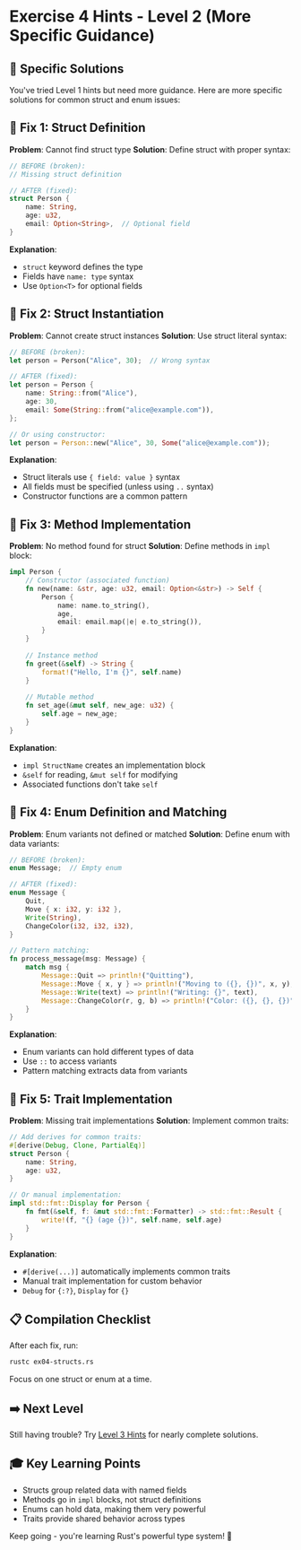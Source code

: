 # Exercise 4 Hints - Level 2 (More Specific Guidance)

## 🎯 Specific Solutions

You've tried Level 1 hints but need more guidance. Here are more specific solutions for common struct and enum issues:

## 🔧 Fix 1: Struct Definition

**Problem**: Cannot find struct type
**Solution**: Define struct with proper syntax:
```rust
// BEFORE (broken):
// Missing struct definition

// AFTER (fixed):
struct Person {
    name: String,
    age: u32,
    email: Option<String>,  // Optional field
}
```

**Explanation**:
- `struct` keyword defines the type
- Fields have `name: type` syntax
- Use `Option<T>` for optional fields

## 🔧 Fix 2: Struct Instantiation

**Problem**: Cannot create struct instances
**Solution**: Use struct literal syntax:
```rust
// BEFORE (broken):
let person = Person("Alice", 30);  // Wrong syntax

// AFTER (fixed):
let person = Person {
    name: String::from("Alice"),
    age: 30,
    email: Some(String::from("alice@example.com")),
};

// Or using constructor:
let person = Person::new("Alice", 30, Some("alice@example.com"));
```

**Explanation**:
- Struct literals use `{ field: value }` syntax
- All fields must be specified (unless using `..` syntax)
- Constructor functions are a common pattern

## 🔧 Fix 3: Method Implementation

**Problem**: No method found for struct
**Solution**: Define methods in `impl` block:
```rust
impl Person {
    // Constructor (associated function)
    fn new(name: &str, age: u32, email: Option<&str>) -> Self {
        Person {
            name: name.to_string(),
            age,
            email: email.map(|e| e.to_string()),
        }
    }
    
    // Instance method
    fn greet(&self) -> String {
        format!("Hello, I'm {}", self.name)
    }
    
    // Mutable method
    fn set_age(&mut self, new_age: u32) {
        self.age = new_age;
    }
}
```

**Explanation**:
- `impl StructName` creates an implementation block
- `&self` for reading, `&mut self` for modifying
- Associated functions don't take `self`

## 🔧 Fix 4: Enum Definition and Matching

**Problem**: Enum variants not defined or matched
**Solution**: Define enum with data variants:
```rust
// BEFORE (broken):
enum Message;  // Empty enum

// AFTER (fixed):
enum Message {
    Quit,
    Move { x: i32, y: i32 },
    Write(String),
    ChangeColor(i32, i32, i32),
}

// Pattern matching:
fn process_message(msg: Message) {
    match msg {
        Message::Quit => println!("Quitting"),
        Message::Move { x, y } => println!("Moving to ({}, {})", x, y),
        Message::Write(text) => println!("Writing: {}", text),
        Message::ChangeColor(r, g, b) => println!("Color: ({}, {}, {})", r, g, b),
    }
}
```

**Explanation**:
- Enum variants can hold different types of data
- Use `::` to access variants
- Pattern matching extracts data from variants

## 🔧 Fix 5: Trait Implementation

**Problem**: Missing trait implementations
**Solution**: Implement common traits:
```rust
// Add derives for common traits:
#[derive(Debug, Clone, PartialEq)]
struct Person {
    name: String,
    age: u32,
}

// Or manual implementation:
impl std::fmt::Display for Person {
    fn fmt(&self, f: &mut std::fmt::Formatter) -> std::fmt::Result {
        write!(f, "{} (age {})", self.name, self.age)
    }
}
```

**Explanation**:
- `#[derive(...)]` automatically implements common traits
- Manual trait implementation for custom behavior
- `Debug` for `{:?}`, `Display` for `{}`

## 📋 Compilation Checklist

After each fix, run:
```bash
rustc ex04-structs.rs
```

Focus on one struct or enum at a time.

## ➡️ Next Level

Still having trouble? Try [Level 3 Hints](ex04-level3.md) for nearly complete solutions.

## 🎓 Key Learning Points

- Structs group related data with named fields
- Methods go in `impl` blocks, not struct definitions
- Enums can hold data, making them very powerful
- Traits provide shared behavior across types

Keep going - you're learning Rust's powerful type system! 🦀
